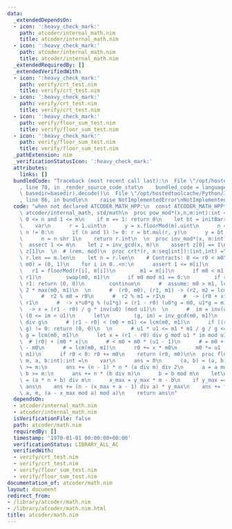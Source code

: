 ```yaml
---
data:
  _extendedDependsOn:
  - icon: ':heavy_check_mark:'
    path: atcoder/internal_math.nim
    title: atcoder/internal_math.nim
  - icon: ':heavy_check_mark:'
    path: atcoder/internal_math.nim
    title: atcoder/internal_math.nim
  _extendedRequiredBy: []
  _extendedVerifiedWith:
  - icon: ':heavy_check_mark:'
    path: verify/crt_test.nim
    title: verify/crt_test.nim
  - icon: ':heavy_check_mark:'
    path: verify/crt_test.nim
    title: verify/crt_test.nim
  - icon: ':heavy_check_mark:'
    path: verify/floor_sum_test.nim
    title: verify/floor_sum_test.nim
  - icon: ':heavy_check_mark:'
    path: verify/floor_sum_test.nim
    title: verify/floor_sum_test.nim
  _pathExtension: nim
  _verificationStatusIcon: ':heavy_check_mark:'
  attributes:
    links: []
  bundledCode: "Traceback (most recent call last):\n  File \"/opt/hostedtoolcache/Python/3.8.5/x64/lib/python3.8/site-packages/onlinejudge_verify/documentation/build.py\"\
    , line 70, in _render_source_code_stat\n    bundled_code = language.bundle(stat.path,\
    \ basedir=basedir).decode()\n  File \"/opt/hostedtoolcache/Python/3.8.5/x64/lib/python3.8/site-packages/onlinejudge_verify/languages/nim.py\"\
    , line 86, in bundle\n    raise NotImplementedError\nNotImplementedError\n"
  code: "when not declared ATCODER_MATH_HPP:\n  const ATCODER_MATH_HPP* = 1\n\n  import\
    \ atcoder/internal_math, std/math\n  proc pow_mod*(x,n,m:int):int =\n    assert\
    \ 0 <= n and 1 <= m\n    if m == 1: return 0\n    let bt = initBarrett(m.uint)\n\
    \    var\n      r = 1.uint\n      y = x.floorMod(m).uint\n      n = n\n    while\
    \ n != 0:\n      if (n and 1) != 0: r = bt.mul(r, y)\n      y = bt.mul(y, y)\n\
    \      n = n shr 1\n    return r.int\n  \n  proc inv_mod*(x, m:int):int =\n  \
    \  assert 1 <= m\n    let z = inv_gcd(x, m)\n    assert z[0] == 1\n    return\
    \ z[1]\n  \n  # (rem, mod)\n  proc crt*(r, m:seq[int]):(int,int) =\n    assert\
    \ r.len == m.len\n    let n = r.len\n    # Contracts: 0 <= r0 < m0\n    var (r0,\
    \ m0) = (0, 1)\n    for i in 0..<n:\n      assert 1 <= m[i]\n      var\n     \
    \   r1 = floorMod(r[i], m[i])\n        m1 = m[i]\n      if m0 < m1:\n        swap(r0,\
    \ r1)\n        swap(m0, m1)\n      if m0 mod m1 == 0:\n        if r0 mod m1 !=\
    \ r1: return (0, 0)\n        continue\n      #  assume: m0 > m1, lcm(m0, m1) >=\
    \ 2 * max(m0, m1)\n  \n      #  (r0, m0), (r1, m1) -> (r2, m2 = lcm(m0, m1));\n\
    \      #  r2 % m0 = r0\n      #  r2 % m1 = r1\n      #  -> (r0 + x*m0) % m1 =\
    \ r1\n      #  -> x*u0*g % (u1*g) = (r1 - r0) (u0*g = m0, u1*g = m1)\n      #\
    \  -> x = (r1 - r0) / g * inv(u0) (mod u1)\n  \n      #  im = inv(u0) (mod u1)\
    \ (0 <= im < u1)\n      let\n        (g, im) = inv_gcd(m0, m1)\n        u1 = m1\
    \ div g\n      # |r1 - r0| < (m0 + m1) <= lcm(m0, m1)\n      if ((r1 - r0) mod\
    \ g) != 0: return (0, 0)\n  \n      # u1 * u1 <= m1 * m1 / g / g <= m0 * m1 /\
    \ g = lcm(m0, m1)\n      let x = (r1 - r0) div g mod u1 * im mod u1\n  \n    \
    \  # |r0| + |m0 * x|\n      # < m0 + m0 * (u1 - 1)\n      # = m0 + m0 * m1 / g\
    \ - m0\n      # = lcm(m0, m1)\n      r0 += x * m0\n      m0 *= u1  # -> lcm(m0,\
    \ m1)\n      if r0 < 0: r0 += m0\n    return (r0, m0)\n\n  proc floor_sum*(n,\
    \ m, a, b:int):int =\n    var\n      ans = 0\n      (a, b) = (a, b)\n    if a\
    \ >= m:\n      ans += (n - 1) * n * (a div m) div 2\n      a = a mod m\n    if\
    \ b >= m:\n      ans += n * (b div m)\n      b = b mod m\n    let\n      y_max\
    \ = (a * n + b) div m\n      x_max = y_max * m - b\n    if y_max == 0: return\
    \ ans\n    ans += (n - (x_max + a - 1) div a) * y_max\n    ans += floor_sum(y_max,\
    \ a, m, (a - x_max mod a) mod a)\n    return ans\n"
  dependsOn:
  - atcoder/internal_math.nim
  - atcoder/internal_math.nim
  isVerificationFile: false
  path: atcoder/math.nim
  requiredBy: []
  timestamp: '1970-01-01 00:00:00+00:00'
  verificationStatus: LIBRARY_ALL_AC
  verifiedWith:
  - verify/crt_test.nim
  - verify/crt_test.nim
  - verify/floor_sum_test.nim
  - verify/floor_sum_test.nim
documentation_of: atcoder/math.nim
layout: document
redirect_from:
- /library/atcoder/math.nim
- /library/atcoder/math.nim.html
title: atcoder/math.nim
---
```

